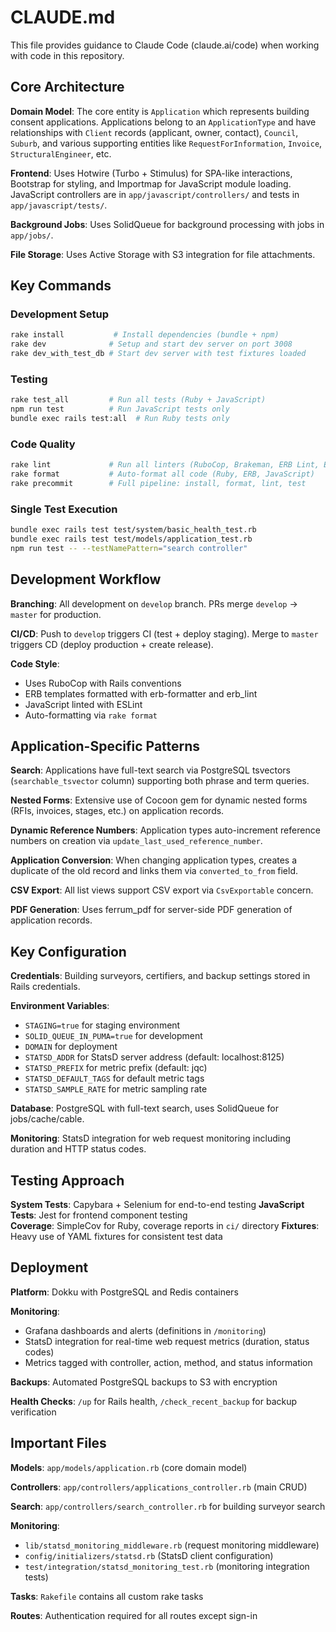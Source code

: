 # CLAUDE.md

This file provides guidance to Claude Code (claude.ai/code) when working with
code in this repository.

## Core Architecture

**Domain Model**: The core entity is `Application` which represents building
consent applications. Applications belong to an `ApplicationType` and have
relationships with `Client` records (applicant, owner, contact), `Council`,
`Suburb`, and various supporting entities like `RequestForInformation`,
`Invoice`, `StructuralEngineer`, etc.

**Frontend**: Uses Hotwire (Turbo + Stimulus) for SPA-like interactions,
Bootstrap for styling, and Importmap for JavaScript module loading. JavaScript
controllers are in `app/javascript/controllers/` and tests in
`app/javascript/tests/`.

**Background Jobs**: Uses SolidQueue for background processing with jobs in
`app/jobs/`.

**File Storage**: Uses Active Storage with S3 integration for file attachments.

## Key Commands

### Development Setup

```bash
rake install           # Install dependencies (bundle + npm)
rake dev              # Setup and start dev server on port 3008
rake dev_with_test_db # Start dev server with test fixtures loaded
```

### Testing

```bash
rake test_all         # Run all tests (Ruby + JavaScript)
npm run test          # Run JavaScript tests only
bundle exec rails test:all  # Run Ruby tests only
```

### Code Quality

```bash
rake lint             # Run all linters (RuboCop, Brakeman, ERB Lint, ESLint)
rake format           # Auto-format all code (Ruby, ERB, JavaScript)
rake precommit        # Full pipeline: install, format, lint, test
```

### Single Test Execution

```bash
bundle exec rails test test/system/basic_health_test.rb
bundle exec rails test test/models/application_test.rb
npm run test -- --testNamePattern="search controller"
```

## Development Workflow

**Branching**: All development on `develop` branch. PRs merge `develop` →
`master` for production.

**CI/CD**: Push to `develop` triggers CI (test + deploy staging). Merge to
`master` triggers CD (deploy production + create release).

**Code Style**:

- Uses RuboCop with Rails conventions
- ERB templates formatted with erb-formatter and erb_lint
- JavaScript linted with ESLint
- Auto-formatting via `rake format`

## Application-Specific Patterns

**Search**: Applications have full-text search via PostgreSQL tsvectors
(`searchable_tsvector` column) supporting both phrase and term queries.

**Nested Forms**: Extensive use of Cocoon gem for dynamic nested forms (RFIs,
invoices, stages, etc.) on application records.

**Dynamic Reference Numbers**: Application types auto-increment reference
numbers on creation via `update_last_used_reference_number`.

**Application Conversion**: When changing application types, creates a duplicate
of the old record and links them via `converted_to_from` field.

**CSV Export**: All list views support CSV export via `CsvExportable` concern.

**PDF Generation**: Uses ferrum_pdf for server-side PDF generation of
application records.

## Key Configuration

**Credentials**: Building surveyors, certifiers, and backup settings stored in
Rails credentials.

**Environment Variables**:

- `STAGING=true` for staging environment
- `SOLID_QUEUE_IN_PUMA=true` for development
- `DOMAIN` for deployment
- `STATSD_ADDR` for StatsD server address (default: localhost:8125)
- `STATSD_PREFIX` for metric prefix (default: jqc)
- `STATSD_DEFAULT_TAGS` for default metric tags
- `STATSD_SAMPLE_RATE` for metric sampling rate

**Database**: PostgreSQL with full-text search, uses SolidQueue for
jobs/cache/cable.

**Monitoring**: StatsD integration for web request monitoring including
duration and HTTP status codes.

## Testing Approach

**System Tests**: Capybara + Selenium for end-to-end testing **JavaScript
Tests**: Jest for frontend component testing  
**Coverage**: SimpleCov for Ruby, coverage reports in `ci/` directory
**Fixtures**: Heavy use of YAML fixtures for consistent test data

## Deployment

**Platform**: Dokku with PostgreSQL and Redis containers 

**Monitoring**: 
- Grafana dashboards and alerts (definitions in `/monitoring`)
- StatsD integration for real-time web request metrics (duration, status codes)
- Metrics tagged with controller, action, method, and status information

**Backups**: Automated PostgreSQL backups to S3 with encryption 

**Health Checks**: `/up` for Rails health, `/check_recent_backup` for backup verification

## Important Files

**Models**: `app/models/application.rb` (core domain model) 

**Controllers**: `app/controllers/applications_controller.rb` (main CRUD) 

**Search**: `app/controllers/search_controller.rb` for building surveyor search 

**Monitoring**: 
- `lib/statsd_monitoring_middleware.rb` (request monitoring middleware)
- `config/initializers/statsd.rb` (StatsD client configuration)
- `test/integration/statsd_monitoring_test.rb` (monitoring integration tests)

**Tasks**: `Rakefile` contains all custom rake tasks 

**Routes**: Authentication required for all routes except sign-in

